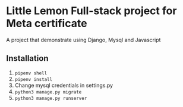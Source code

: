 # Little Lemon Full-stack project for Meta certificate
A project that demonstrate using Django, Mysql and Javascript

## Installation
1. `pipenv shell`
2. `pipenv install`
3. Change mysql credentials in settings.py
4. `python3 manage.py migrate`
5. `python3 manage.py runserver`